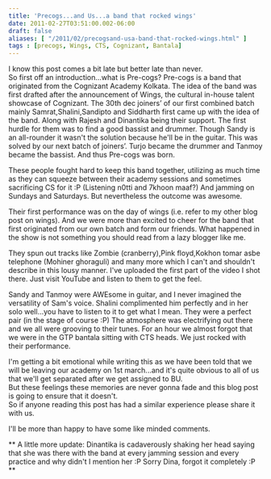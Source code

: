 ```yaml
---
title: 'Precogs...and Us...a band that rocked wings'
date: 2011-02-27T03:51:00.002-06:00
draft: false
aliases: [ "/2011/02/precogsand-usa-band-that-rocked-wings.html" ]
tags : [precogs, Wings, CTS, Cognizant, Bantala]
---
```


I know this post comes a bit late but better late than never.  
So first off an introduction...what is Pre-cogs? Pre-cogs is a band that originated from the Cognizant Academy Kolkata. The idea of the band was first drafted after the announcement of Wings, the cultural in-house talent showcase of Cognizant. The 30th dec joiners’ of our first combined batch mainly Samrat,Shalini,Sandipto and Siddharth first came up with the idea of the band. Along with Rajesh and Dinantika being their support. The first hurdle for them was to find a good bassist and drummer. Though Sandy is an all-rounder it wasn't the solution because he'll be in the guitar. This was solved by our next batch of joiners’. Turjo became the drummer and Tanmoy became the bassist. And thus Pre-cogs was born.  
  
  
These people fought hard to keep this band together, utilizing as much time as they can squeeze between their academy sessions and sometimes sacrificing CS for it :P (Listening n0tti and 7khoon maaf?) And jamming on Sundays and Saturdays. But nevertheless the outcome was awesome.  
  
  
Their first performance was on the day of wings (i.e. refer to my other blog post on wings). And we were more than excited to cheer for the band that first originated from our own batch and form our friends. What happened in the show is not something you should read from a lazy blogger like me.  
  
  
They spun out tracks like Zombie (cranberry),Pink floyd,Kokhon tomar asbe telephone (Mohiner ghoraguli) and many more which I can't and shouldn't describe in this lousy manner. I've uploaded the first part of the video I shot there. Just visit YouTube and listen to them to get the feel.  

  
  
Sandy and Tanmoy were AWEsome in guitar, and I never imagined the versatility of Sam's voice. Shalini complimented him perfectly and in her solo well...you have to listen to it to get what I mean. They were a perfect pair (in the stage of course :P) The atmosphere was electrifying out there and we all were grooving to their tunes. For an hour we almost forgot that we were in the GTP bantala sitting with CTS heads. We just rocked with their performance.  
  
  
I'm getting a bit emotional while writing this as we have been told that we will be leaving our academy on 1st march...and it's quite obvious to all of us that we'll get separated after we get assigned to BU.  
But these feelings these memories are never gonna fade and this blog post is going to ensure that it doesn't.  
So if anyone reading this post has had a similar experience please share it with us.  
  
  
I'll be more than happy to have some like minded comments.  
  
  
\*\* A little more update: Dinantika is cadaverously shaking her head saying that she was there with the band at every jamming session and every practice and why didn't I mention her :P Sorry Dina, forgot it completely :P \*\*